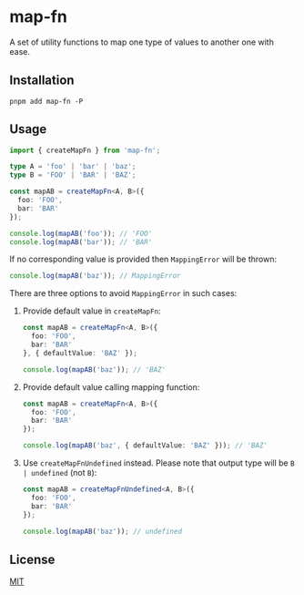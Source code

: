 # map-fn

A set of utility functions to map one type of values to another one with ease.

## Installation

```
pnpm add map-fn -P
```

## Usage

```typescript
import { createMapFn } from 'map-fn';

type A = 'foo' | 'bar' | 'baz';
type B = 'FOO' | 'BAR' | 'BAZ';

const mapAB = createMapFn<A, B>({
  foo: 'FOO',
  bar: 'BAR'
});

console.log(mapAB('foo')); // 'FOO'
console.log(mapAB('bar')); // 'BAR'
```

If no corresponding value is provided then `MappingError` will be thrown:

```typescript
console.log(mapAB('baz')); // MappingError
```

There are three options to avoid `MappingError` in such cases:

1. Provide default value in `createMapFn`:

   ```typescript
   const mapAB = createMapFn<A, B>({
     foo: 'FOO',
     bar: 'BAR'
   }, { defaultValue: 'BAZ' });
   
   console.log(mapAB('baz')); // 'BAZ'
   ```

2. Provide default value calling mapping function:

   ```typescript
   const mapAB = createMapFn<A, B>({
     foo: 'FOO',
     bar: 'BAR'
   });
   
   console.log(mapAB('baz', { defaultValue: 'BAZ' })); // 'BAZ'
   ```

3. Use `createMapFnUndefined` instead. Please note that output type will be `B | undefined` (not `B`):

   ```typescript
   const mapAB = createMapFnUndefined<A, B>({
     foo: 'FOO',
     bar: 'BAR'
   });
   
   console.log(mapAB('baz')); // undefined
   ```

## License

[MIT](LICENSE.md)
